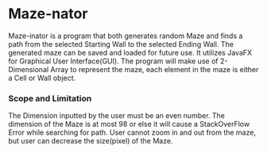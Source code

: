 # Maze-nator
 Maze-inator is a program that both generates random Maze and finds a path from the selected Starting Wall to the selected Ending Wall. The generated maze can be saved and loaded for future use. It utilizes JavaFX for Graphical User Interface(GUI). The program will make use of 2-Dimensional Array to represent the maze, each element in the maze is either a Cell or Wall object.

### Scope and Limitation
  The Dimension inputted by the user must be an even number. The dimension of the Maze is at most 98 or else it will cause a StackOverFlow Error while searching for path. User cannot zoom in and out from the maze, but user can decrease the size(pixel) of the Maze.

